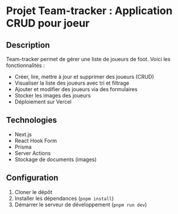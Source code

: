 # Projet Team-tracker : Application CRUD pour joeur

## Description

Team-tracker permet de gérer une liste de joueurs de foot. Voici les fonctionnalités :

- Créer, lire, mettre à jour et supprimer des joueurs (CRUD)
- Visualiser la liste des joueurs avec tri et filtrage
- Ajouter et modifier des joueurs via des formulaires
- Stocker les images des joueurs
- Déploiement sur Vercel

## Technologies

- Next.js
- React Hook Form
- Prisma
- Server Actions
- Stockage de documents (images)

## Configuration

1. Cloner le dépôt
2. Installer les dépendances (`pnpm install`)
3. Démarrer le serveur de développement (`pnpm run dev`)
